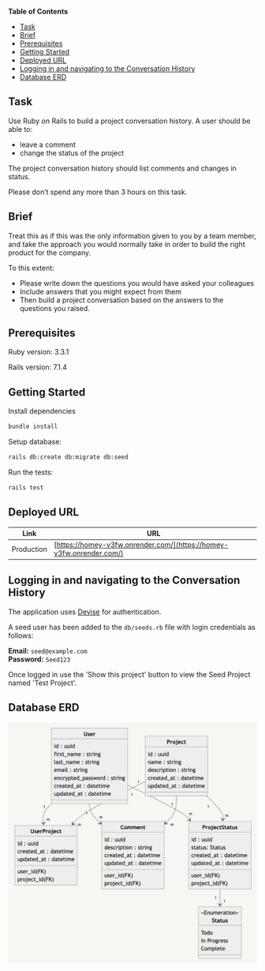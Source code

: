 **Table of Contents**

- [Task](#task)
- [Brief](#brief)
- [Prerequisites](#prerequisites)
- [Getting Started](#getting-started)
- [Deployed URL](#deployed-url)
- [Logging in and navigating to the Conversation History](#logging-in-and-navigating-to-the-conversation-history)
- [Database ERD](#database-erd)

## Task

Use Ruby on Rails to build a project conversation history. A user should be able to:

- leave a comment
- change the status of the project

The project conversation history should list comments and changes in status.

Please don’t spend any more than 3 hours on this task.

## Brief

Treat this as if this was the only information given to you by a team member, and take the approach you would normally take in order to build the right product for the company.

To this extent:

- Please write down the questions you would have asked your colleagues
- Include answers that you might expect from them
- Then build a project conversation based on the answers to the questions you raised.

## Prerequisites

Ruby version: 3.3.1

Rails version: 7.1.4

## Getting Started

Install dependencies

```bash
bundle install
```

Setup database:

```bash
rails db:create db:migrate db:seed
```

Run the tests:

```bash
rails test
```

## Deployed URL

| Link       | URL                                                                  |
| ---------- | -------------------------------------------------------------------- |
| Production | [https://homey-v3fw.onrender.com/](https://homey-v3fw.onrender.com/) |

## Logging in and navigating to the Conversation History

The application uses [Devise](https://github.com/heartcombo/devise) for authentication.

A seed user has been added to the `db/seeds.rb` file with login credentials as follows:

**Email:** `seed@example.com`  
**Password:** `Seed123`

Once logged in use the 'Show this project' button to view the Seed Project named 'Test Project'.

## Database ERD

![image](./public/homey-tech-test-erd.png)
